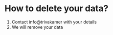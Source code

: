 # How to delete your data?

1. Contact info@trivakamer with your details
2. We will remove your data
